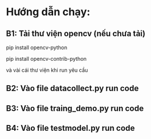 # Hướng dẫn chạy:
## B1: Tải thư viện opencv (nếu chưa tải)
  pip install opencv-python
  
pip install opencv-contrib-python
  
và vài cái thư viện khi run yêu cầu
## B2: Vào file datacollect.py run code
## B3: Vào file traing_demo.py run code
## B4: Vào file testmodel.py run code
